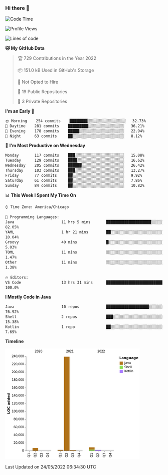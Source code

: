 ### Hi there 👋


<!--START_SECTION:waka-->
![Code Time](http://img.shields.io/badge/Code%20Time-0%20secs-blue)

![Profile Views](http://img.shields.io/badge/Profile%20Views-0-blue)

![Lines of code](https://img.shields.io/badge/From%20Hello%20World%20I%27ve%20Written-259%20Thousand%20lines%20of%20code-blue)

**🐱 My GitHub Data** 

> 🏆 729 Contributions in the Year 2022
 > 
> 📦 151.0 kB Used in GitHub's Storage 
 > 
> 🚫 Not Opted to Hire
 > 
> 📜 19 Public Repositories 
 > 
> 🔑 3 Private Repositories  
 > 
**I'm an Early 🐤** 

```text
🌞 Morning    254 commits    ████████░░░░░░░░░░░░░░░░░   32.73% 
🌆 Daytime    281 commits    █████████░░░░░░░░░░░░░░░░   36.21% 
🌃 Evening    178 commits    █████░░░░░░░░░░░░░░░░░░░░   22.94% 
🌙 Night      63 commits     ██░░░░░░░░░░░░░░░░░░░░░░░   8.12%

```
📅 **I'm Most Productive on Wednesday** 

```text
Monday       117 commits    ███░░░░░░░░░░░░░░░░░░░░░░   15.08% 
Tuesday      129 commits    ████░░░░░░░░░░░░░░░░░░░░░   16.62% 
Wednesday    205 commits    ██████░░░░░░░░░░░░░░░░░░░   26.42% 
Thursday     103 commits    ███░░░░░░░░░░░░░░░░░░░░░░   13.27% 
Friday       77 commits     ██░░░░░░░░░░░░░░░░░░░░░░░   9.92% 
Saturday     61 commits     ██░░░░░░░░░░░░░░░░░░░░░░░   7.86% 
Sunday       84 commits     ██░░░░░░░░░░░░░░░░░░░░░░░   10.82%

```


📊 **This Week I Spent My Time On** 

```text
⌚︎ Time Zone: America/Chicago

💬 Programming Languages: 
Java                     11 hrs 5 mins       ████████████████████░░░░░   82.05% 
YAML                     1 hr 21 mins        ██░░░░░░░░░░░░░░░░░░░░░░░   10.04% 
Groovy                   40 mins             █░░░░░░░░░░░░░░░░░░░░░░░░   5.03% 
TOML                     11 mins             ░░░░░░░░░░░░░░░░░░░░░░░░░   1.47% 
Other                    11 mins             ░░░░░░░░░░░░░░░░░░░░░░░░░   1.38%

🔥 Editors: 
VS Code                  13 hrs 31 mins      █████████████████████████   100.0%

```

**I Mostly Code in Java** 

```text
Java                     10 repos            ███████████████████░░░░░░   76.92% 
Shell                    2 repos             ███░░░░░░░░░░░░░░░░░░░░░░   15.38% 
Kotlin                   1 repo              ██░░░░░░░░░░░░░░░░░░░░░░░   7.69%

```


**Timeline**

![Chart not found](https://raw.githubusercontent.com/powercasgamer/powercasgamer/master/charts/bar_graph.png) 


 Last Updated on 24/05/2022 06:34:30 UTC
<!--END_SECTION:waka-->
